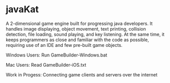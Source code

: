 # javaKat
A 2-dimensional game engine built for progressing java developers. It handles image displaying, object movement, text printing, collision detection, file loading, sound playing, and key listening. At the same time, it keeps programmers as close and familiar with the code as possible, requiring use of an IDE and few pre-built game objects.

Windows Users: Run GameBuilder-Windows.bat

Mac Users: Read GameBuilder-iOS.txt

Work in Progess: Connecting game clients and servers over the internet

